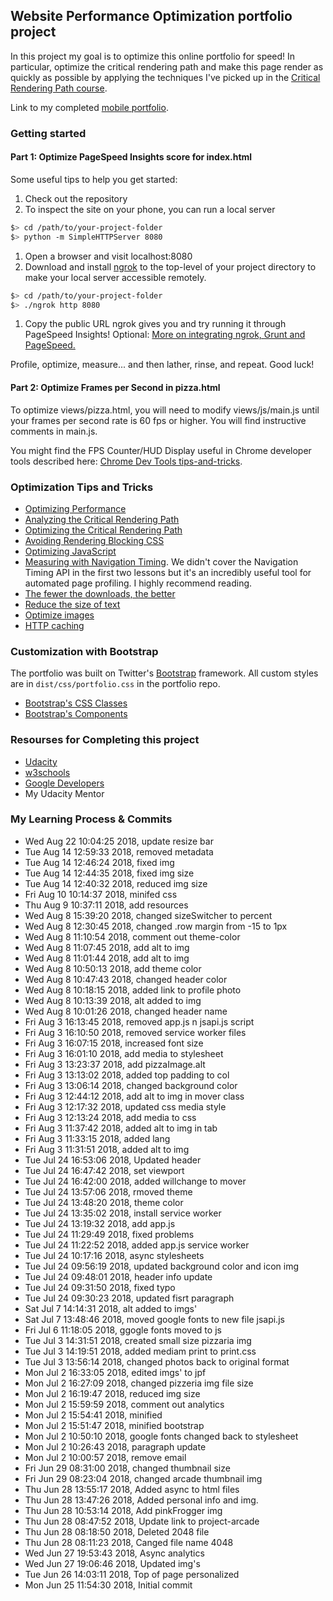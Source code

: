 ## Website Performance Optimization portfolio project

In this project my goal is to optimize this online portfolio for speed! In particular, optimize the critical rendering path and make this page render as quickly as possible by applying the techniques I've picked up in the [Critical Rendering Path course](https://www.udacity.com/course/ud884).

Link to my completed [mobile portfolio](https://websiteartist.github.io/mobile-portfolio/).

### Getting started

#### Part 1: Optimize PageSpeed Insights score for index.html

Some useful tips to help you get started:

1. Check out the repository
1. To inspect the site on your phone, you can run a local server

  ```bash
  $> cd /path/to/your-project-folder
  $> python -m SimpleHTTPServer 8080
  ```

1. Open a browser and visit localhost:8080
1. Download and install [ngrok](https://ngrok.com/) to the top-level of your project directory to make your local server accessible remotely.

  ``` bash
  $> cd /path/to/your-project-folder
  $> ./ngrok http 8080
  ```

1. Copy the public URL ngrok gives you and try running it through PageSpeed Insights! Optional: [More on integrating ngrok, Grunt and PageSpeed.](http://www.jamescryer.com/2014/06/12/grunt-pagespeed-and-ngrok-locally-testing/)

Profile, optimize, measure... and then lather, rinse, and repeat. Good luck!

#### Part 2: Optimize Frames per Second in pizza.html

To optimize views/pizza.html, you will need to modify views/js/main.js until your frames per second rate is 60 fps or higher. You will find instructive comments in main.js. 

You might find the FPS Counter/HUD Display useful in Chrome developer tools described here: [Chrome Dev Tools tips-and-tricks](https://developer.chrome.com/devtools/docs/tips-and-tricks).

### Optimization Tips and Tricks
* [Optimizing Performance](https://developers.google.com/web/fundamentals/performance/ "web performance")
* [Analyzing the Critical Rendering Path](https://developers.google.com/web/fundamentals/performance/critical-rendering-path/analyzing-crp.html "analyzing crp")
* [Optimizing the Critical Rendering Path](https://developers.google.com/web/fundamentals/performance/critical-rendering-path/optimizing-critical-rendering-path.html "optimize the crp!")
* [Avoiding Rendering Blocking CSS](https://developers.google.com/web/fundamentals/performance/critical-rendering-path/render-blocking-css.html "render blocking css")
* [Optimizing JavaScript](https://developers.google.com/web/fundamentals/performance/critical-rendering-path/adding-interactivity-with-javascript.html "javascript")
* [Measuring with Navigation Timing](https://developers.google.com/web/fundamentals/performance/critical-rendering-path/measure-crp.html "nav timing api"). We didn't cover the Navigation Timing API in the first two lessons but it's an incredibly useful tool for automated page profiling. I highly recommend reading.
* <a href="https://developers.google.com/web/fundamentals/performance/optimizing-content-efficiency/eliminate-downloads.html">The fewer the downloads, the better</a>
* <a href="https://developers.google.com/web/fundamentals/performance/optimizing-content-efficiency/optimize-encoding-and-transfer.html">Reduce the size of text</a>
* <a href="https://developers.google.com/web/fundamentals/performance/optimizing-content-efficiency/image-optimization.html">Optimize images</a>
* <a href="https://developers.google.com/web/fundamentals/performance/optimizing-content-efficiency/http-caching.html">HTTP caching</a>

### Customization with Bootstrap
The portfolio was built on Twitter's <a href="http://getbootstrap.com/">Bootstrap</a> framework. All custom styles are in `dist/css/portfolio.css` in the portfolio repo.

* <a href="http://getbootstrap.com/css/">Bootstrap's CSS Classes</a>
* <a href="http://getbootstrap.com/components/">Bootstrap's Components</a>

### Resourses for Completing this project 

* <a href=https://classroom.udacity.com/nanodegrees/nd001>Udacity</a>
* <a href=https://www.w3schools.com/>w3schools</a>
* <a href=https://developers.google.com/web/tools/>Google Developers</a>
* My Udacity Mentor 

### My Learning Process & Commits 

* Wed Aug 22 10:04:25 2018, update resize bar
* Tue Aug 14 12:59:33 2018, removed metadata
* Tue Aug 14 12:46:24 2018, fixed img
* Tue Aug 14 12:44:35 2018,  fixed img size
* Tue Aug 14 12:40:32 2018, reduced img size
* Fri Aug 10 10:14:37 2018, minifed css
* Thu Aug 9 10:37:11 2018, add resources
* Wed Aug 8 15:39:20 2018, changed sizeSwitcher to percent
* Wed Aug 8 12:30:45 2018, changed .row margin from -15 to 1px
* Wed Aug 8 11:10:54 2018, comment out theme-color
* Wed Aug 8 11:07:45 2018, add alt to img
* Wed Aug 8 11:01:44 2018, add alt to img
* Wed Aug 8 10:50:13 2018, add theme color
* Wed Aug 8 10:47:43 2018, changed header color
* Wed Aug 8 10:18:15 2018, added link to profile photo
* Wed Aug 8 10:13:39 2018, alt added to img
* Wed Aug 8 10:01:26 2018, changed header name
* Fri Aug 3 16:13:45 2018, removed app.js n jsapi.js script
* Fri Aug 3 16:10:50 2018, removed service worker files
* Fri Aug 3 16:07:15 2018, increased font size
* Fri Aug 3 16:01:10 2018, add media to stylesheet
* Fri Aug 3 13:23:37 2018, add pizzaImage.alt
* Fri Aug 3 13:13:02 2018, added top padding to col
* Fri Aug 3 13:06:14 2018, changed background color
* Fri Aug 3 12:44:12 2018, add alt to img in mover class
* Fri Aug 3 12:17:32 2018, updated css media style
* Fri Aug 3 12:13:24 2018, add media to css
* Fri Aug 3 11:37:42 2018, added alt to img in tab
* Fri Aug 3 11:33:15 2018, added lang
* Fri Aug 3 11:31:51 2018, added alt to img
* Tue Jul 24 16:53:06 2018, Updated header
* Tue Jul 24 16:47:42 2018, set viewport
* Tue Jul 24 16:42:00 2018, added willchange to mover
* Tue Jul 24 13:57:06 2018, rmoved theme
* Tue Jul 24 13:48:20 2018, theme color
* Tue Jul 24 13:35:02 2018, install service worker
* Tue Jul 24 13:19:32 2018, add app.js
* Tue Jul 24 11:29:49 2018, fixed problems
* Tue Jul 24 11:22:52 2018, added app.js service worker
* Tue Jul 24 10:17:16 2018, async stylesheets
* Tue Jul 24 09:56:19 2018, updated background color and icon img
* Tue Jul 24 09:48:01 2018, header info update
* Tue Jul 24 09:31:50 2018, fixed typo
* Tue Jul 24 09:30:23 2018, updated fisrt paragraph
* Sat Jul 7 14:14:31 2018, alt added to imgs'
* Sat Jul 7 13:48:46 2018, moved google fonts to new file jsapi.js
* Fri Jul 6 11:18:05 2018, ggogle fonts moved to js
* Tue Jul 3 14:31:51 2018, created small size pizzaria img
* Tue Jul 3 14:19:51 2018, added mediam print to print.css
* Tue Jul 3 13:56:14 2018, changed photos back to original format
* Mon Jul 2 16:33:05 2018, edited imgs' to jpf
* Mon Jul 2 16:27:09 2018, changed pizzeria img file size
* Mon Jul 2 16:19:47 2018, reduced img size
* Mon Jul 2 15:59:59 2018, comment out analytics
* Mon Jul 2 15:54:41 2018, minified
* Mon Jul 2 15:51:47 2018, minified bootstrap
* Mon Jul 2 10:50:10 2018, google fonts changed back to stylesheet
* Mon Jul 2 10:26:43 2018, paragraph update
* Mon Jul 2 10:00:57 2018, remove email
* Fri Jun 29 08:31:00 2018, changed thumbnail size
* Fri Jun 29 08:23:04 2018, changed arcade thumbnail img
* Thu Jun 28 13:55:17 2018, Added async to html files
* Thu Jun 28 13:47:26 2018, Added personal info and img.
* Thu Jun 28 10:53:14 2018, Add pinkFrogger img
* Thu Jun 28 08:47:52 2018, Update link to project-arcade
* Thu Jun 28 08:18:50 2018, Deleted 2048 file
* Thu Jun 28 08:11:23 2018, Canged file name 4048
* Wed Jun 27 19:53:43 2018, Async analytics
* Wed Jun 27 19:06:46 2018, Updated img's
* Tue Jun 26 14:03:11 2018, Top of page personalized
* Mon Jun 25 11:54:30 2018, Initial commit